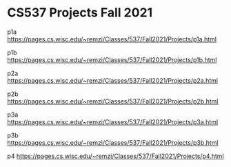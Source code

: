 # CS537 Projects Fall 2021

p1a https://pages.cs.wisc.edu/~remzi/Classes/537/Fall2021/Projects/p1a.html

p1b https://pages.cs.wisc.edu/~remzi/Classes/537/Fall2021/Projects/p1b.html

p2a https://pages.cs.wisc.edu/~remzi/Classes/537/Fall2021/Projects/p2a.html

p2b https://pages.cs.wisc.edu/~remzi/Classes/537/Fall2021/Projects/p2b.html

p3a https://pages.cs.wisc.edu/~remzi/Classes/537/Fall2021/Projects/p3a.html

p3b https://pages.cs.wisc.edu/~remzi/Classes/537/Fall2021/Projects/p3b.html

p4 https://pages.cs.wisc.edu/~remzi/Classes/537/Fall2021/Projects/p4.html

